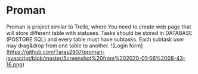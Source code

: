 # Proman

Proman is project similar to Trello, where You need to create web page that will store different table with statuses. Tasks should be stored in DATABASE (POSTGRE SQL) and every table must have subtasks. Each subtask user may drag&drop from one table to another. 
![Login form] (https://github.com/Taras2907/proman-javascript/blob/master/Screenshot%20from%202020-01-06%2008-43-16.png)
